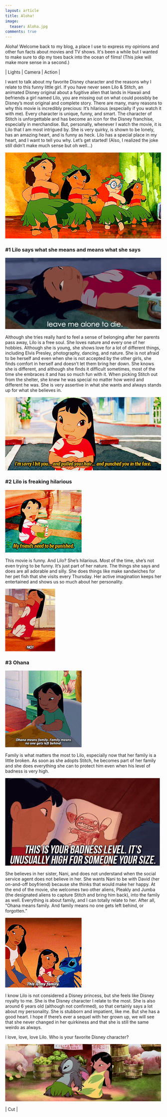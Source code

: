 ```yaml
---
layout: article
title: Aloha!
image:
  teaser: Aloha.jpg
comments: true
---
```

Aloha! Welcome back to my blog, a place I use to express my opinions and other fun facts about movies and TV shows. It's been a while but I wanted to make sure to dip my toes back into the ocean of films! (This joke will make more sense in a second.)

<p class="tagline">
    &#124;   Lights   &#124;   Camera   &#124;   Action   &#124;

</p>

I want to talk about my favorite Disney character and the reasons why I relate to this funny little girl. If you have never seen Lilo & Stitch, an animated Disney original about a fugitive alien that lands in Hawaii and befriends a girl named Lilo, you are missing out on what could possibly be Disney’s most original and complete story. There are many, many reasons to why this movie is incredibly precious: It’s hilarious (especially if you watch it with me). Every character is unique, funny, and smart. The character of Stitch is unforgettable and has become an icon for the Disney franchise, especially in merchandise. But, personally, whenever I watch the movie, it is Lilo that I am most intrigued by. She is very quirky, is shown to be lonely, has an amazing heart, and is funny as heck. Lilo has a special place in my heart, and I want to tell you why. Let’s get started! (Also, I realized the joke still didn’t make much sense but oh well…)

<img class="img-center" src="/images/Lilo5.gif"/>

<h3>#1 Lilo says what she means and means what she says </h3>

<img class="img-center" src="/images/Lilo.gif"/>

Although she tries really hard to feel a sense of belonging after her parents pass away, Lilo is a free soul. She loves nature and every one of her hobbies. Although she is young, she shows love for a lot of different things, including Elvis Presley, photography, dancing, and nature. She is not afraid to be herself and even when she is not accepted by the other girls, she finds comfort in herself and doesn’t let them bring her down. She knows she is different, and although she finds it difficult sometimes, most of the time she embraces it and has so much fun with it. When picking Stitch out from the shelter, she knew he was special no matter how weird and different he was. She is very assertive in what she wants and always stands up for what she believes in. 

<img class="img-center" src="/images/Lilo6.gif"/>

<h3>#2 Lilo is freaking hilarious </h3>

<img class="img-center" src="/images/Lilo3.gif"/>

This movie is funny. And Lilo? She’s hilarious. Most of the time, she’s not even trying to be funny. It’s just part of her nature. The things she says and does are all adorable and silly. She does things like make sandwiches for her pet fish that she visits every Thursday. Her active imagination keeps her entertained and shows us so much about her personality. 

<img class="img-center" src="/images/Lilo4.gif"/>

<h3>#3 Ohana </h3>

<img class="img-center" src="/images/Lilo2.gif"/>

Family is what matters the most to Lilo, especially now that her family is a little broken. As soon as she adopts Stitch, he becomes part of her family and she does everything she can to protect him even when his level of badness is very high. 

<img class="img-center" src="/images/StitchBadnessLevel.gif"/>

She believes in her sister, Nani, and does not understand when the social service agent does not believe in her. She wants Nani to be with David (her on-and-off boyfriend) because she thinks that would make her happy. At the end of the movie, she welcomes two other aliens, Pleakly and Jumba (the designated aliens to capture Stitch and bring him back), into the family as well. Everything is about family, and I can totally relate to her. After all, “Ohana means family. And family means no one gets left behind, or forgotten.” 

<img class="img-center" src="/images/Lilo7.gif"/>

I know Lilo is not considered a Disney princess, but she feels like Disney royalty to me. She is the Disney character I relate to the most. She is also around 6 years old (although not confirmed), so that certainly says a lot about my personality. She is stubborn and impatient, like me. But she has a good heart. I hope if there’s ever a sequel with her grown up, we will see that she never changed in her quirkiness and that she is still the same weirdo as always. 

I love, love, love Lilo. Who is your favorite Disney character?

<img class="img-center" src="/images/Lilo8.gif"/>

<p class="tagline">
    &#124;   Cut   &#124;
</p>
